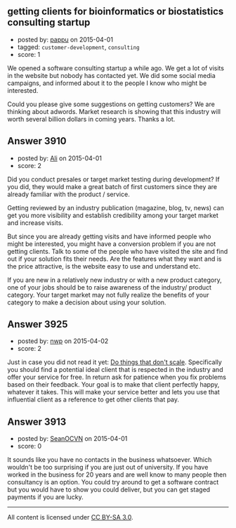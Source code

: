 ## getting clients for bioinformatics or biostatistics consulting startup

- posted by: [pappu](https://stackexchange.com/users/1269487/pappu) on 2015-04-01
- tagged: `customer-development`, `consulting`
- score: 1

We opened a software consulting startup a while ago. We get a lot of visits in the website but nobody has contacted yet. We did some social media campaigns, and informed about it to the people I know who might be interested. 

Could you please give some suggestions on getting customers? We are thinking about adwords. Market research is showing that this industry will worth several billion dollars in coming years. Thanks a lot.


## Answer 3910

- posted by: [Ali](https://stackexchange.com/users/2815644/ali) on 2015-04-01
- score: 2

Did you conduct presales or target market testing during development? If you did, they would make a great batch of first customers since they are already familiar with the product / service. 

Getting reviewed by an industry publication (magazine, blog, tv, news) can get you more visibility and establish credibility among your target market and increase visits. 

But since you are already getting visits and  have informed people who might be interested, you might have a conversion problem if you are not getting clients. Talk to some of the people who have visited the site and find out if your solution fits their needs. Are the features what they want and is the price attractive, is the website easy to use and understand etc. 

If you are new in a relatively new industry or with a new product category, one of your jobs should be to raise awareness of the industry/ product category. Your target market may not fully realize the benefits of your category to make a decision about using your solution. 



## Answer 3925

- posted by: [nwp](https://stackexchange.com/users/2908570/nwp) on 2015-04-02
- score: 2

Just in case you did not read it yet: [Do things that don't scale](http://www.paulgraham.com/ds.html). Specifically you should find a potential ideal client that is respected in the industry and offer your service for free. In return ask for patience when you fix problems based on their feedback. Your goal is to make that client perfectly happy, whatever it takes. This will make your service better and lets you use that influential client as a reference to get other clients that pay.


## Answer 3913

- posted by: [SeanOCVN](https://stackexchange.com/users/6070348/seanocvn) on 2015-04-01
- score: 0

It sounds like you have no contacts in the business whatsoever.  Which wouldn't be too surprising if you are just out of university.  If you have worked in the business for 20 years and are well know to many people then consultancy is an option. You could try around to get a software contract but you would have to show you could deliver, but you can get staged payments if you are lucky. 



---

All content is licensed under [CC BY-SA 3.0](https://creativecommons.org/licenses/by-sa/3.0/).
